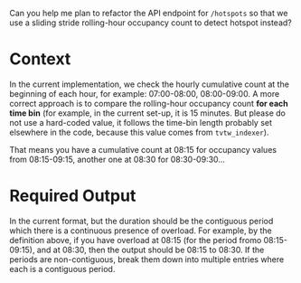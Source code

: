 Can you help me plan to refactor the API endpoint for `/hotspots` so that we use a sliding stride rolling-hour occupancy count to detect hotspot instead?

# Context

In the current implementation, we check the hourly cumulative count at the beginning of each hour, for example: 07:00-08:00, 08:00-09:00. A more correct approach is to compare the rolling-hour occupancy count **for each time bin** (for example, in the current set-up, it is 15 minutes. But please do not use a hard-coded value, it follows the time-bin length probably set elsewhere in the code, because this value comes from `tvtw_indexer`).

That means you have a cumulative count at 08:15 for occupancy values from 08:15-09:15, another one at 08:30 for 08:30-09:30...

# Required Output

In the current format, but the duration should be the contiguous period which there is a continuous presence of overload. For example, by the definition above, if you have overload at 08:15 (for the period fromo 08:15-09:15), and at 08:30, then the output should be 08:15 to 08:30. If the periods are non-contiguous, break them down into multiple entries where each is a contiguous period.